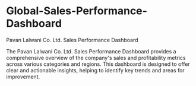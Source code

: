 # Global-Sales-Performance-Dashboard
Pavan Lalwani Co. Ltd. Sales Performance Dashboard

The Pavan Lalwani Co. Ltd. Sales Performance Dashboard provides a comprehensive overview of the company's sales and profitability metrics across various categories and regions. This dashboard is designed to offer clear and actionable insights, helping to identify key trends and areas for improvement.
